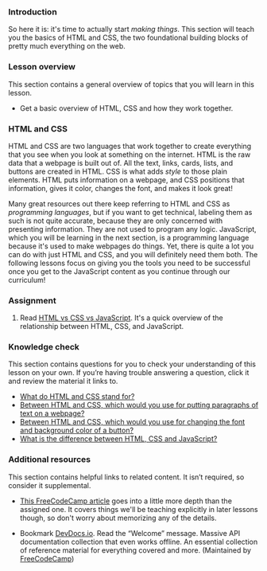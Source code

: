 ### Introduction

So here it is: it's time to actually start _making things_. This section will teach you the basics of HTML and CSS, the two foundational building blocks of pretty much everything on the web.

### Lesson overview

This section contains a general overview of topics that you will learn in this lesson.

-   Get a basic overview of HTML, CSS and how they work together.

### HTML and CSS

HTML and CSS are two languages that work together to create everything that you see when you look at something on the internet. HTML is the raw data that a webpage is built out of. All the text, links, cards, lists, and buttons are created in HTML. CSS is what adds _style_ to those plain elements. HTML puts information on a webpage, and CSS positions that information, gives it color, changes the font, and makes it look great!

Many great resources out there keep referring to HTML and CSS as _programming languages_, but if you want to get technical, labeling them as such is not quite accurate, because they are only concerned with presenting information. They are not used to program any logic. JavaScript, which you will be learning in the next section, is a programming language because it's used to make webpages do things. Yet, there is quite a lot you can do with just HTML and CSS, and you will definitely need them both. The following lessons focus on giving you the tools you need to be successful once you get to the JavaScript content as you continue through our curriculum!

### Assignment

<div class="lesson-content__panel" markdown="1">

1.  Read [HTML vs CSS vs JavaScript](https://brytdesigns.com/html-css-javascript-whats-the-difference/). It's a quick overview of the relationship between HTML, CSS, and JavaScript.

</div>

### Knowledge check

This section contains questions for you to check your understanding of this lesson on your own. If you’re having trouble answering a question, click it and review the material it links to.

-   [What do HTML and CSS stand for?](https://brytdesigns.com/html-css-javascript-whats-the-difference/#What_is_HTML)
-   [Between HTML and CSS, which would you use for putting paragraphs of text on a webpage?](#html-and-css)
-   [Between HTML and CSS, which would you use for changing the font and background color of a button?](#html-and-css)
-   [What is the difference between HTML, CSS and JavaScript?](https://brytdesigns.com/html-css-javascript-whats-the-difference/)

### Additional resources

This section contains helpful links to related content. It isn’t required, so consider it supplemental.

-   [This FreeCodeCamp article](https://www.freecodecamp.org/news/html-css-and-javascript-explained-for-beginners/) goes into a little more depth than the assigned one. It covers things we'll be teaching explicitly in later lessons though, so don't worry about memorizing any of the details.

-   Bookmark [DevDocs.io](https://devdocs.io). Read the “Welcome” message. Massive API documentation collection that even works offline. An essential collection of reference material for everything covered and more. (Maintained by [FreeCodeCamp](https://freecodecamp.org))
